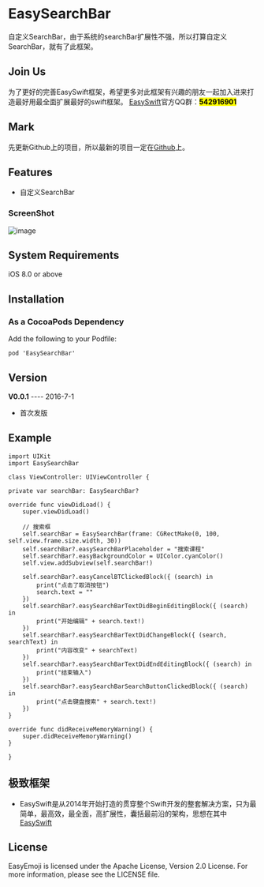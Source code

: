# EasySearchBar
自定义SearchBar，由于系统的searchBar扩展性不强，所以打算自定义SearchBar，就有了此框架。


## Join Us 
为了更好的完善EasySwift框架，希望更多对此框架有兴趣的朋友一起加入进来打造最好用最全面扩展最好的swift框架。
[EasySwift](https://github.com/stubbornnessness/EasySwift)官方QQ群：<mark>**542916901**</mark>

## Mark
先更新Github上的项目，所以最新的项目一定在[Github](https://github.com/stubbornnessness)上。

## Features
* 自定义SearchBar

### ScreenShot
![image](http://120.27.93.73/files/myPublicProject/EasySearchBar1.gif)

## System Requirements
iOS 8.0 or above

## Installation
### As a CocoaPods Dependency
Add the following to your Podfile:

	pod 'EasySearchBar'
	
## Version
**V0.0.1** ---- 2016-7-1

* 首次发版
	
## Example
	import UIKit
	import EasySearchBar

	class ViewController: UIViewController {

    private var searchBar: EasySearchBar?

    override func viewDidLoad() {
        super.viewDidLoad()

        // 搜索框
        self.searchBar = EasySearchBar(frame: CGRectMake(0, 100, self.view.frame.size.width, 30))
        self.searchBar?.easySearchBarPlaceholder = "搜索课程"
        self.searchBar?.easyBackgroundColor = UIColor.cyanColor()
        self.view.addSubview(self.searchBar!)

        self.searchBar?.easyCancelBTClickedBlock({ (search) in
            print("点击了取消按钮")
            search.text = ""
        })
        self.searchBar?.easySearchBarTextDidBeginEditingBlock({ (search) in
            print("开始编辑" + search.text!)
        })
        self.searchBar?.easySearchBarTextDidChangeBlock({ (search, searchText) in
            print("内容改变" + searchText)
        })
        self.searchBar?.easySearchBarTextDidEndEditingBlock({ (search) in
            print("结束输入")
        })
        self.searchBar?.easySearchBarSearchButtonClickedBlock({ (search) in
            print("点击键盘搜索" + search.text!)
        })
    }

    override func didReceiveMemoryWarning() {
        super.didReceiveMemoryWarning()
    }

	}

    
## 极致框架
* EasySwift是从2014年开始打造的贯穿整个Swift开发的整套解决方案，只为最简单，最高效，最全面，高扩展性，囊括最前沿的架构，思想在其中[EasySwift](https://github.com/stubbornnessness/EasySwift)

## License
EasyEmoji is licensed under the Apache License, Version 2.0 License. For more information, please see the LICENSE file.
